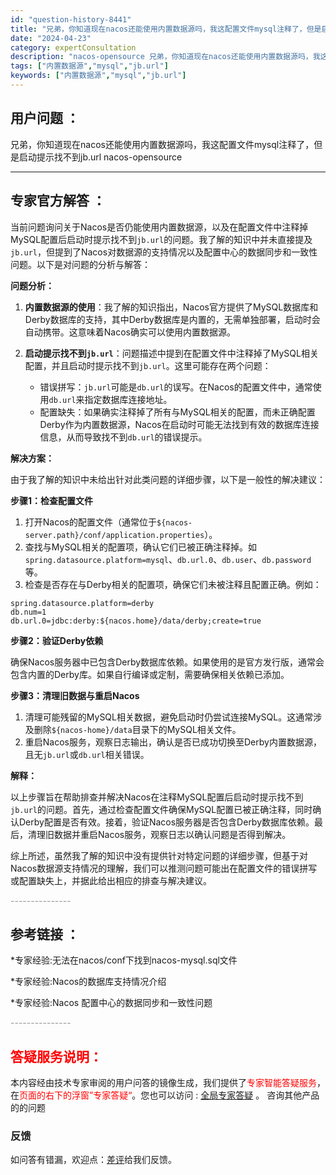 ```yaml
---
id: "question-history-8441"
title: "兄弟，你知道现在nacos还能使用内置数据源吗，我这配置文件mysql注释了，但是启动提示找不到jb.url nacos-opensource"
date: "2024-04-23"
category: expertConsultation
description: "nacos-opensource 兄弟，你知道现在nacos还能使用内置数据源吗，我这配置文件mysql注释了，但是启动提示找不到jb.url"
tags: ["内置数据源","mysql","jb.url"]
keywords: ["内置数据源","mysql","jb.url"]
---
```


## 用户问题 ： 
 兄弟，你知道现在nacos还能使用内置数据源吗，我这配置文件mysql注释了，但是启动提示找不到jb.url nacos-opensource 

---------------
## 专家官方解答 ：

当前问题询问关于Nacos是否仍能使用内置数据源，以及在配置文件中注释掉MySQL配置后启动时提示找不到`jb.url`的问题。我了解的知识中并未直接提及`jb.url`，但提到了Nacos对数据源的支持情况以及配置中心的数据同步和一致性问题。以下是对问题的分析与解答：

**问题分析：**

1. **内置数据源的使用**：我了解的知识指出，Nacos官方提供了MySQL数据库和Derby数据库的支持，其中Derby数据库是内置的，无需单独部署，启动时会自动携带。这意味着Nacos确实可以使用内置数据源。

2. **启动提示找不到`jb.url`**：问题描述中提到在配置文件中注释掉了MySQL相关配置，并且启动时提示找不到`jb.url`。这里可能存在两个问题：
   - 错误拼写：`jb.url`可能是`db.url`的误写。在Nacos的配置文件中，通常使用`db.url`来指定数据库连接地址。
   - 配置缺失：如果确实注释掉了所有与MySQL相关的配置，而未正确配置Derby作为内置数据源，Nacos在启动时可能无法找到有效的数据库连接信息，从而导致找不到`db.url`的错误提示。

**解决方案：**

由于我了解的知识中未给出针对此类问题的详细步骤，以下是一般性的解决建议：

**步骤1：检查配置文件**

1. 打开Nacos的配置文件（通常位于`${nacos-server.path}/conf/application.properties`）。
2. 查找与MySQL相关的配置项，确认它们已被正确注释掉。如`spring.datasource.platform=mysql`、`db.url.0`、`db.user`、`db.password`等。
3. 检查是否存在与Derby相关的配置项，确保它们未被注释且配置正确。例如：

```properties
spring.datasource.platform=derby
db.num=1
db.url.0=jdbc:derby:${nacos.home}/data/derby;create=true
```

**步骤2：验证Derby依赖**

确保Nacos服务器中已包含Derby数据库依赖。如果使用的是官方发行版，通常会包含内置的Derby库。如果自行编译或定制，需要确保相关依赖已添加。

**步骤3：清理旧数据与重启Nacos**

1. 清理可能残留的MySQL相关数据，避免启动时仍尝试连接MySQL。这通常涉及删除`${nacos-home}/data`目录下的MySQL相关文件。
2. 重启Nacos服务，观察日志输出，确认是否已成功切换至Derby内置数据源，且无`jb.url`或`db.url`相关错误。

**解释：**

以上步骤旨在帮助排查并解决Nacos在注释MySQL配置后启动时提示找不到`jb.url`的问题。首先，通过检查配置文件确保MySQL配置已被正确注释，同时确认Derby配置是否有效。接着，验证Nacos服务器是否包含Derby数据库依赖。最后，清理旧数据并重启Nacos服务，观察日志以确认问题是否得到解决。

综上所述，虽然我了解的知识中没有提供针对特定问题的详细步骤，但基于对Nacos数据源支持情况的理解，我们可以推测问题可能出在配置文件的错误拼写或配置缺失上，并据此给出相应的排查与解决建议。


<font color="#949494">---------------</font> 


## 参考链接 ：

*专家经验:无法在nacos/conf下找到nacos-mysql.sql文件 
 
 *专家经验:Nacos的数据库支持情况介绍 
 
 *专家经验:Nacos 配置中心的数据同步和一致性问题 


 <font color="#949494">---------------</font> 
 


## <font color="#FF0000">答疑服务说明：</font> 

本内容经由技术专家审阅的用户问答的镜像生成，我们提供了<font color="#FF0000">专家智能答疑服务</font>，在<font color="#FF0000">页面的右下的浮窗”专家答疑“</font>。您也可以访问 : [全局专家答疑](https://opensource.alibaba.com/chatBot) 。 咨询其他产品的的问题

### 反馈
如问答有错漏，欢迎点：[差评](https://ai.nacos.io/user/feedbackByEnhancerGradePOJOID?enhancerGradePOJOId=11623)给我们反馈。
